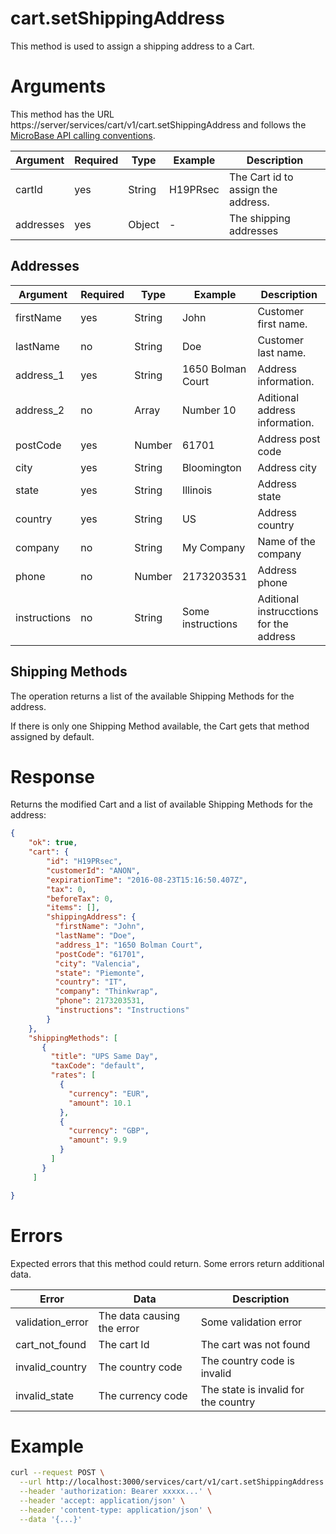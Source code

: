 # cart.setShippingAddress

This method is used to assign a shipping address to a Cart.

# Arguments

This method has the URL https://server/services/cart/v1/cart.setShippingAddress and
follows the [MicroBase API calling conventions](../calling-conventions.html).

Argument | Required | Type | Example | Description
---------|----------|------|---------|------------
cartId     | yes | String | H19PRsec        | The Cart id to assign the address.
addresses  | yes | Object | -               | The shipping addresses

## Addresses

Argument | Required | Type | Example | Description
---------|----------|------|---------|------------
firstName    | yes  | String  | John                | Customer first name.
lastName     | no   | String  | Doe                 | Customer last name.
address_1    | yes  | String  | 1650 Bolman Court   | Address information.
address_2    | no   | Array   | Number 10           | Aditional address information.
postCode     | yes  | Number  | 61701               | Address post code
city         | yes  | String  | Bloomington         | Address city
state        | yes  | String  | Illinois            | Address state
country      | yes  | String  | US                  | Address country
company      | no   | String  | My Company          | Name of the company
phone        | no   | Number  | 2173203531          | Address phone
instructions | no   | String  | Some instructions   | Aditional instrucctions for the address

## Shipping Methods

The operation returns a list of the available Shipping Methods for the address.

If there is only one Shipping Method available, the Cart gets that method assigned by default. 

# Response

Returns the modified Cart and a list of available Shipping Methods for the address:

```json
{
    "ok": true,
    "cart": {
        "id": "H19PRsec",
        "customerId": "ANON",
        "expirationTime": "2016-08-23T15:16:50.407Z",
        "tax": 0,
        "beforeTax": 0,
        "items": [],
        "shippingAddress": {
          "firstName": "John",
          "lastName": "Doe",
          "address_1": "1650 Bolman Court",
          "postCode": "61701",
          "city": "Valencia",
          "state": "Piemonte",
          "country": "IT",
          "company": "Thinkwrap",
          "phone": 2173203531,
          "instructions": "Instructions"        
        }
    },
    "shippingMethods": [
       {
         "title": "UPS Same Day",
         "taxCode": "default",
         "rates": [
           {
             "currency": "EUR",
             "amount": 10.1
           },
           {
             "currency": "GBP",
             "amount": 9.9
           }
         ]
       }
     ]

}
```

# Errors

Expected errors that this method could return. Some errors return additional data.

Error | Data | Description
------|------|------------
validation_error | The data causing the error | Some validation error
cart_not_found   | The cart Id | The cart was not found
invalid_country  | The country code | The country code is invalid 
invalid_state    | The currency code | The state is invalid for the country 

# Example

```bash
curl --request POST \
  --url http://localhost:3000/services/cart/v1/cart.setShippingAddress \
  --header 'authorization: Bearer xxxxx...' \
  --header 'accept: application/json' \
  --header 'content-type: application/json' \
  --data '{...}'
```
